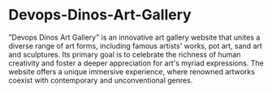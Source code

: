 # Devops-Dinos-Art-Gallery

"Devops Dinos Art Gallery" is an innovative art gallery website that unites a diverse range of art 
forms, including famous artists' works, pot art, sand art and sculptures. Its primary goal is to 
celebrate the richness of human creativity and foster a deeper appreciation for art's myriad 
expressions. The website offers a unique immersive experience, where renowned artworks coexist 
with contemporary and unconventional genres.
